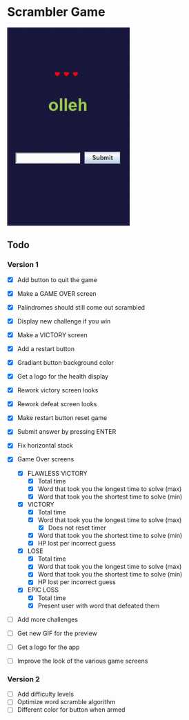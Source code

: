 # Scrambler Game

![example of how the project looks in action!](fail.gif)

## Todo

### Version 1
- [x] Add button to quit the game
- [x] Make a GAME OVER screen
- [X] Palindromes should still come out scrambled
- [X] Display new challenge if you win
- [x] Make a VICTORY screen
- [x] Add a restart button
- [x] Gradiant button background color
- [x] Get a logo for the health display
- [X] Rework victory screen looks
- [X] Rework defeat screen looks
- [X] Make restart button reset game
- [X] Submit answer by pressing ENTER
- [X] Fix horizontal stack
- [X] Game Over screens
  - [X] FLAWLESS VICTORY
    - [X] Total time
    - [X] Word that took you the longest time to solve (max)
    - [X] Word that took you the shortest time to solve (min)
  - [X] VICTORY
    - [X] Total time
    - [X] Word that took you the longest time to solve (max)
      - [X] Does not reset timer
    - [X] Word that took you the shortest time to solve (min)
    - [X] HP lost per incorrect guess
  - [X] LOSE
    - [X] Total time
    - [X] Word that took you the longest time to solve (max)
    - [X] Word that took you the shortest time to solve (min)
    - [X] HP lost per incorrect guess
  - [X] EPIC LOSS
    - [X] Total time
    - [X] Present user with word that defeated them
- [ ] Add more challenges
- [ ] Get new GIF for the preview
- [ ] Get a logo for the app
- [ ] Improve the look of the various game screens


### Version 2
- [ ] Add difficulty levels
- [ ] Optimize word scramble algorithm
- [ ] Different color for button when armed
